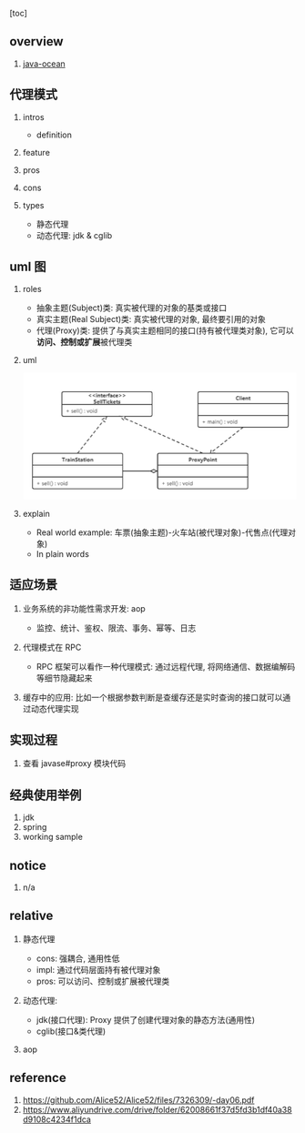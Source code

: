 [toc]

## overview

1. [java-ocean](https://github.com/Alice52/java-ocean/blob/master/java/se/v2/proxy/proxy.md)

## 代理模式

1. intros
   - definition
2. feature
3. pros
4. cons
5. types

   - 静态代理
   - 动态代理: jdk & cglib

## uml 图

1. roles

   - 抽象主题(Subject)类: 真实被代理的对象的基类或接口
   - 真实主题(Real Subject)类: 真实被代理的对象, 最终要引用的对象
   - 代理(Proxy)类: 提供了与真实主题相同的接口(持有被代理类对象), 它可以**访问、控制或扩展**被代理类

2. uml

   ![avatar](/static/image/dp/proxy-uml.png)

3. explain
   - Real world example: 车票(抽象主题)-火车站(被代理对象)-代售点(代理对象)
   - In plain words

## 适应场景

1. 业务系统的非功能性需求开发: aop

   - 监控、统计、鉴权、限流、事务、幂等、日志

2. 代理模式在 RPC

   - RPC 框架可以看作一种代理模式: 通过远程代理, 将网络通信、数据编解码等细节隐藏起来

3. 缓存中的应用: 比如一个根据参数判断是查缓存还是实时查询的接口就可以通过动态代理实现

## 实现过程

1. 查看 javase#proxy 模块代码

## 经典使用举例

1. jdk
2. spring
3. working sample

## notice

1. n/a

## relative

1. 静态代理

   - cons: 强耦合, 通用性低
   - impl: 通过代码层面持有被代理对象
   - pros: 可以访问、控制或扩展被代理类

2. 动态代理:

   - jdk(接口代理): Proxy 提供了创建代理对象的静态方法(通用性)
   - cglib(接口&类代理)

3. aop

## reference

1. https://github.com/Alice52/Alice52/files/7326309/-day06.pdf
2. https://www.aliyundrive.com/drive/folder/62008661f37d5fd3b1df40a38d9108c4234f1dca
